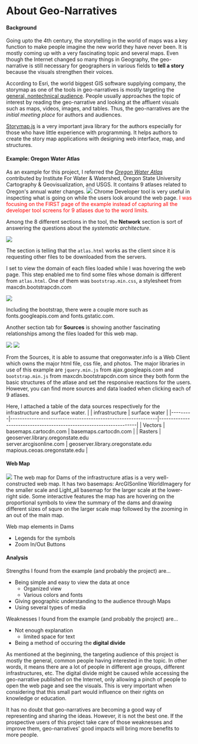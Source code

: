 # About Geo-Narratives

#### Background
Going upto the 4th century, the storytelling in the world of maps was a key function to make people imagine the new world they have never been. It is mostly coming up with a very fascinating topic and several maps. Even though the Internet changed so many things in Geography, the geo-narrative is still necessary for geographers in various fields to **tell a story** because the visuals strengthen their voices.

According to Esri, the world biggest GIS software supplying company, the storymap as one of the tools in geo-narratives is mostly targeting the <span style="text-decoration: underline">general, nontechnical qudience</span>. People usually approaches the topic of interest by reading the geo-narrative and looking at the affluent visuals such as maps, videos, images, and tables. Thus, the geo-narratives are the *initial meeting place* for authors and audiences.

<span style="text-decoration: underline">Storymap.js</span> is a very important java library for the authors especially for those who have little experience with programming. It helps authors to create the story map applications with designing web interface, map, and structures.

#### Example: Oregon Water Atlas
As an example for this project, I referred the <a href="http://oregonwater.info/atlas.html">*Oregon Water Atlas*</a> contributed by Institute For Water & Watershed, Oregon State University Cartography & Geovisualization, and USGS. It contains 9 atlases related to Oregon's annual water changes.
![](img/screenshot_oregon.JPG)
Chrome Developer tool is very useful in inspecting what is going on while the users look around the web page. <span style="color: red">I was focusing on the FIRST page of the example instead of capturing all the developer tool screens for 9 atlases due to the word limits.</span>

Among the 8 different sections in the tool, the **Network** section is sort of answering the questions about the *systematic architecture*.

![](img/screenshot_network.JPG)

The section is telling that the `atlas.html` works as the client since it is requesting other files to be downloaded from the servers.

I set to view the domain of each files loaded while I was hovering the web page. This step enabled me to find some files whose domain is different from `atlas.html`. One of them was `bootstrap.min.css`, a stylesheet from maxcdn.bootstrapcdn.com

![](img/screenshot_bootstrap.JPG)

Including the bootstrap, there were a couple more such as fonts.googleapis.com and fonts.gstatic.com.

Another section tab for **Sources** is showing another fascinating relationships among the files loaded for this web map.

![](img/screenshot_sources.JPG)
![](img/screenshot_sources2.JPG)

From the Sources, it is able to assume that oregonwater.info is a Web Client which owns the major html file, css file, and photos. The major libraries in use of this example are `jquery.min.js` from ajax.googleapis.com and `bootstrap.min.js` from maxcdn.bootstrapcdn.com since they both form the basic structures of the atlase and set the responsive reactions for the users. However, you can find more sources and data loaded when clicking each of 9 atlases.

Here, I attached a table of the data sources respectively for the infrastructure and surface water.
|         | infrastructure                                               | surface water                                                      |
|---------|--------------------------------------------------------------|--------------------------------------------------------------------|
| Vectors | basemaps.cartocdn.com                                        | basemaps.cartocdn.com                                              |
| Rasters | geoserver.library.oregonstate.edu<br>server.arcgisonline.com | geoserver.library.oregonstate.edu<br>mapious.ceoas.oregonstate.edu |

#### Web Map
![](img/dams.jpg)
The web map for Dams of the infrastructure atlas is a very well-constructed web map. It has two basemaps: ArcGISonline WorldImagery for the smaller scale and Light_all basemap for the larger scale at the lower-right side. Some interactive features the map has are hovering on the proportional symbols to view the summary of the dams and drawing different sizes of squre on the larger scale map followed by the zooming in an out of the main map.

Web map elements in Dams
- Legends for the symbols
- Zoom In/Out Buttons

#### Analysis
Strengths I found from the example (and probably the project) are...
- Being simple and easy to view the data at once
  - Organized view
  - Various colors and fonts
- Giving geographic understanding to the audience through Maps
- Using several types of media

Weaknesses I found from the example (and probably the project) are...
- Not enough explanation
  - limited space for text
- Being a method of occuring the **digital divide**

As mentioned at the beginning, the targeting audience of this project is mostly the general, common people having interested in the topic. In other words, it means there are a lot of people in different age groups, different infrastructures, etc. The digital divide might be caused while accessing the geo-narrative published on the Internet, only allowing a pinch of people to open the web page and see the visuals. This is very important when considering that this small part would influence on their rights on knowledge or education.

It has no doubt that geo-narratives are becoming a good way of representing and sharing the ideas. However, it is not the best one. If the prospective users of this project take care of those weaknesses and improve them, geo-narratives' good impacts will bring more benefits to more people.
